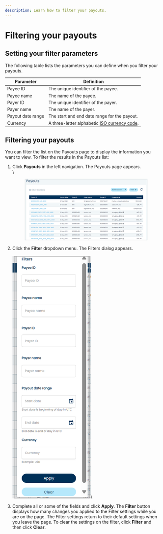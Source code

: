 ```yaml
---
description: Learn how to filter your payouts.
---
```


# Filtering your payouts

## Setting your filter parameters

The following table lists the parameters you can define when you filter your payouts.

| Parameter         | Definition                                                                     |
| ----------------- | ------------------------------------------------------------------------------ |
| Payee ID          | The unique identifier of the payee.                                            |
| Payee name        | The name of the payee.                                                         |
| Payer ID          | The unique identifier of the payer.                                            |
| Payer name        | The name of the payer.                                                         |
| Payout date range | The start and end date range for the payout.                                   |
| Currency          | A three-letter alphabetic [ISO currency code](https://www.xe.com/iso4217.php). |

## Filtering your payouts

You can filter the list on the Payouts page to display the information you want to view. To filter the results in the Payouts list:

1.  Click **Payouts** in the left navigation. The Payouts page appears.\
    \


    <figure><img src="../../../../.gitbook/assets/1 Payout page details page (1).png" alt=""><figcaption></figcaption></figure>
2. Click the **Filter** dropdown menu. The Filters dialog appears.\
   \
   ![](<../../../../.gitbook/assets/2 Payouts filtering.png>)\

3. Complete all or some of the fields and click **Apply**. The **Filter** button displays how many changes you applied to the Filter settings while you are on the page. The Filter settings return to their default settings when you leave the page. To clear the settings on the filter, click **Filter** and then click **Clear**.
